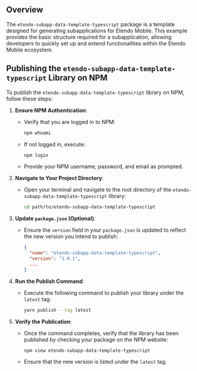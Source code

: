 
## Overview

The `etendo-subapp-data-template-typescript` package is a template designed for generating subapplications for Etendo Mobile. This example provides the basic structure required for a subapplication, allowing developers to quickly set up and extend functionalities within the Etendo Mobile ecosystem.

## Publishing the `etendo-subapp-data-template-typescript` Library on NPM

To publish the `etendo-subapp-data-template-typescript` library on NPM, follow these steps:

1. **Ensure NPM Authentication**:
   - Verify that you are logged in to NPM:
     ```bash
     npm whoami
     ```
   - If not logged in, execute:
     ```bash
     npm login
     ```
   - Provide your NPM username, password, and email as prompted.

2. **Navigate to Your Project Directory**:
   - Open your terminal and navigate to the root directory of the `etendo-subapp-data-template-typescript` library:
     ```bash
     cd path/to/etendo-subapp-data-template-typescript
     ```

3. **Update `package.json` (Optional)**:
   - Ensure the `version` field in your `package.json` is updated to reflect the new version you intend to publish:
     
     ```json
     {
       "name": "etendo-subapp-data-template-typescript",
       "version": "1.0.1",
       ...
     }
     ```

4. **Run the Publish Command**:
   - Execute the following command to publish your library under the `latest` tag:
     ```bash
     yarn publish --tag latest
     ```

5. **Verify the Publication**:
   - Once the command completes, verify that the library has been published by checking your package on the NPM website:
     ```bash
     npm view etendo-subapp-data-template-typescript
     ```
   - Ensure that the new version is listed under the `latest` tag.